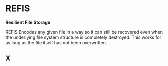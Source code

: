 # REFIS

**Resilient File Storage**

REFIS Encodes any given file in a way so it can still be recovered
even when the underlying file system structure is completely destroyed.
This works for as long as the file itself has not been overwritten.

## X
